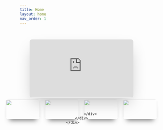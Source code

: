 ```yaml
---
title: Home
layout: home
nav_order: 1
---
```


<!DOCTYPE html>
<html lang="en">
<head>
    <meta charset="UTF-8">
    <meta name="viewport" content="width=device-width, initial-scale=1.0">
    <link rel="stylesheet" href="style.css">
    <title>Pure CSS Image Slider</title>
    <style>
        *{
            margin: 0;
            padding: 0;
            box-sizing: border-box;
        }
        .container{
            padding: 2rem;
        }
        .wrapper{
            position: relative;
            max-width: 48rem;
            margin: 0 auto;
            display: flex;
            flex-direction: column;
            align-items: center;
        }
        .slider{
            display: flex;
            aspect-ratio: 16/9;
            overflow: hidden;
            width: 100%;
            scroll-snap-type: x mandatory;
            scroll-behavior: smooth;
            box-shadow: 0 1.5rem 3rem -0.75rem rgba(0,0,0,0.25);
            border-radius: 0.5rem;
        }
        .slider iframe{
            flex: 1 0 100%;
            scroll-snap-align: start;
        }
        .nav{
            position: absolute;
            bottom: 2rem;
            left: 50%;
            transform: translateX(-50%);
            display: flex;
            gap: 1rem;    
        }
        .nav a{
            width: 7rem;
            height: 4rem;
            border-radius: .5rem;
            overflow: hidden;
            opacity: .7;
            transition: opacity ease 250ms;
            box-shadow: 0 1rem 1rem -0.75rem rgba(0,0,0,0.75);
        }
        .nav img{
            width: 100%;
            object-fit: cover;
        }
        .nav a:hover{
            opacity: 1;
        }
        .small-cards {
            display: flex;
            gap: 1rem;
            margin-top: 2rem;
        }
        .small-card {
            border-radius: 0.5rem;
            display: flex;
            justify-content: center;
            align-items: center;
            font-size: 1.5rem;
        }
    </style>
</head>
<body>
    <div class="container">
        <div class="wrapper">
            <div class="slider">
                <iframe id="slide-1" src="https://www.youtube.com/embed/VIDEO_ID_1" frameborder="0" allowfullscreen></iframe>
                <iframe id="slide-2" src="https://www.youtube.com/embed/VIDEO_ID_2" frameborder="0" allowfullscreen></iframe>
                <iframe id="slide-3" src="https://www.youtube.com/embed/VIDEO_ID_3" frameborder="0" allowfullscreen></iframe>
                <iframe id="slide-4" src="https://www.youtube.com/embed/VIDEO_ID_4" frameborder="0" allowfullscreen></iframe>
            </div>
            <div class="nav">
                <a href="#slide-1">
                    <img src="1.jpg" alt="">
                </a>
                <a href="#slide-2">
                    <img src="2.jpg" alt="">
                </a>
                <a href="#slide-3">
                    <img src="3.jpg" alt="">
                </a>
                <a href="#slide-4">
                    <img src="4.jpg" alt="">
                </a>
            </div>
            <div class="small-cards">
 
            </div>
        </div>
    </div>
</body>
</html>

